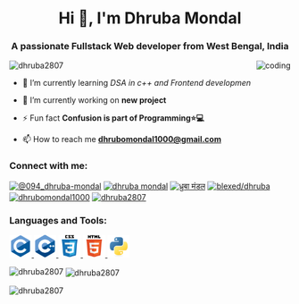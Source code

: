 <h1 align="center">Hi 👋, I'm Dhruba Mondal</h1>
<h3 align="center">A passionate Fullstack Web developer from West Bengal, India</h3>
<img align ="right" alt = "coding" width "400" src ="https://camo.githubusercontent.com/cae12fddd9d6982901d82580bdf321d81fb299141098ca1c2d4891870827bf17/68747470733a2f2f6d69726f2e6d656469756d2e636f6d2f6d61782f313336302f302a37513379765349765f7430696f4a2d5a2e676966"
<p align="left"> <img src="https://komarev.com/ghpvc/?username=dhruba2807&label=Profile%20views&color=0e75b6&style=flat" alt="dhruba2807" /> </p>

- 🌱 I’m currently learning *DSA in c++ and Frontend developmen*
  
- 🔭 I’m currently working on **new project**
  
- ⚡ Fun fact **Confusion is part of Programming⭐💻**
    
- 📫 How to reach me **dhrubomondal1000@gmail.com**
 
<h3 align="left">Connect with me:</h3>


<p align="left">
<a href="https://codepen.io/@094_dhruba-mondal" target="blank"><img align="center" src="https://raw.githubusercontent.com/rahuldkjain/github-profile-readme-generator/master/src/images/icons/Social/codepen.svg" alt="@094_dhruba-mondal" height="30" width="40" /></a>
<a href="https://linkedin.com/in/dhruba mondal" target="blank"><img align="center" src="https://raw.githubusercontent.com/rahuldkjain/github-profile-readme-generator/master/src/images/icons/Social/linked-in-alt.svg" alt="dhruba mondal" height="30" width="40" /></a>
<a href="https://fb.com/ध्रुबा मंडल" target="blank"><img align="center" src="https://raw.githubusercontent.com/rahuldkjain/github-profile-readme-generator/master/src/images/icons/Social/facebook.svg" alt="ध्रुबा मंडल" height="30" width="40" /></a>
<a href="https://instagram.com/blexed/dhruba" target="blank"><img align="center" src="https://raw.githubusercontent.com/rahuldkjain/github-profile-readme-generator/master/src/images/icons/Social/instagram.svg" alt="blexed/dhruba" height="30" width="40" /></a>
<a href="https://www.hackerrank.com/dhrubomondal1000" target="blank"><img align="center" src="https://raw.githubusercontent.com/rahuldkjain/github-profile-readme-generator/master/src/images/icons/Social/hackerrank.svg" alt="dhrubomondal1000" height="30" width="40" /></a>
<a href="https://www.leetcode.com/dhruba2807" target="blank"><img align="center" src="https://raw.githubusercontent.com/rahuldkjain/github-profile-readme-generator/master/src/images/icons/Social/leet-code.svg" alt="dhruba2807" height="30" width="40" /></a>
</p>

  </ul>
</div>
<h3 align="left">Languages and Tools:</h3>
<p align="left"> <a href="https://www.cprogramming.com/" target="_blank" rel="noreferrer"> <img src="https://raw.githubusercontent.com/devicons/devicon/master/icons/c/c-original.svg" alt="c" width="40" height="40"/> </a> <a href="https://www.w3schools.com/cpp/" target="_blank" rel="noreferrer"> <img src="https://raw.githubusercontent.com/devicons/devicon/master/icons/cplusplus/cplusplus-original.svg" alt="cplusplus" width="40" height="40"/> </a> <a href="https://www.w3schools.com/css/" target="_blank" rel="noreferrer"> <img src="https://raw.githubusercontent.com/devicons/devicon/master/icons/css3/css3-original-wordmark.svg" alt="css3" width="40" height="40"/> </a> <a href="https://www.w3.org/html/" target="_blank" rel="noreferrer"> <img src="https://raw.githubusercontent.com/devicons/devicon/master/icons/html5/html5-original-wordmark.svg" alt="html5" width="40" height="40"/> </a> <a href="https://www.python.org" target="_blank" rel="noreferrer"> <img src="https://raw.githubusercontent.com/devicons/devicon/master/icons/python/python-original.svg" alt="python" width="40" height="40"/> </a> </p>

<p><img align="left" src="https://github-readme-stats.vercel.app/api/top-langs?username=dhruba2807&show_icons=true&locale=en&layout=compact" alt="dhruba2807" /></p>

<p>&nbsp;<img align="center" src="https://github-readme-stats.vercel.app/api?username=dhruba2807&show_icons=true&locale=en" alt="dhruba2807" /></p>

<p><img align="center" src="https://github-readme-streak-stats.herokuapp.com/?user=dhruba2807&" alt="dhruba2807" /></p>
